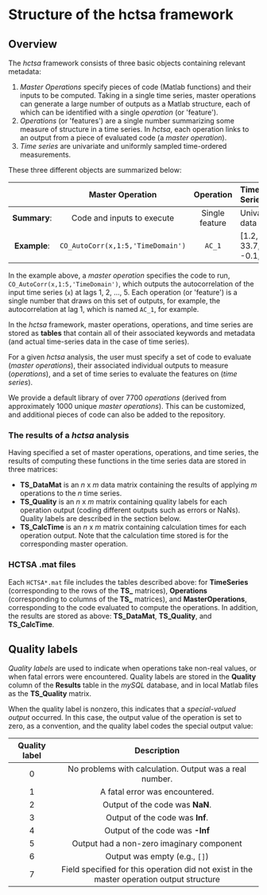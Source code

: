 # Structure of the hctsa framework

## Overview

The _hctsa_ framework consists of three basic objects containing relevant metadata:

1. _Master Operations_ specify pieces of code \(Matlab functions\) and their inputs to be computed. Taking in a single time series, master operations can generate a large number of outputs as a Matlab structure, each of which can be identified with a single _operation_ \(or 'feature'\).
2. _Operations_ \(or 'features'\) are a single number summarizing some measure of structure in a time series. In _hctsa_, each operation links to an output from a piece of evaluated code \(a _master operation_\).
3. _Time series_ are univariate and uniformly sampled time-ordered measurements.

These three different objects are summarized below:

|  | **Master Operation** | **Operation** | **Time Series** |
| :---: | :---: | :---: | :--- |
| **Summary**: | Code and inputs to execute | Single feature | Univariate data |
| **Example**: | `CO_AutoCorr(x,1:5,'TimeDomain')` | `AC_1` | \[1.2, 33.7, -0.1, ...\] |

In the example above, a _master operation_ specifies the code to run, `CO_AutoCorr(x,1:5,'TimeDomain')`, which outputs the autocorrelation of the input time series \(`x`\) at lags 1, 2, ..., 5. Each operation \(or 'feature'\) is a single number that draws on this set of outputs, for example, the autocorrelation at lag 1, which is named `AC_1`, for example.

In the _hctsa_ framework, master operations, operations, and time series are stored as **tables** that contain all of their associated keywords and metadata \(and actual time-series data in the case of time series\).

For a given _hctsa_ analysis, the user must specify a set of code to evaluate \(_master operations_\), their associated individual outputs to measure \(_operations_\), and a set of time series to evaluate the features on \(_time series_\).

We provide a default library of over 7700 _operations_ \(derived from approximately 1000 unique _master operations_\). This can be customized, and additional pieces of code can also be added to the repository.

### The results of a _hctsa_ analysis

Having specified a set of master operations, operations, and time series, the results of computing these functions in the time series data are stored in three matrices:

* **TS\_DataMat** is an _n_ x _m_ data matrix containing the results of applying _m_ operations to the _n_ time series.
* **TS\_Quality** is an _n_ x _m_ matrix containing quality labels for each operation output \(coding different outputs such as errors or NaNs\). Quality labels are described in the section below.
* **TS\_CalcTime** is an _n_ x _m_ matrix containing calculation times for each operation output. Note that the calculation time stored is for the corresponding master operation.

### HCTSA .mat files

Each `HCTSA*.mat` file includes the tables described above: for **TimeSeries** \(corresponding to the rows of the **TS\_** matrices\), **Operations** \(corresponding to columns of the **TS\_** matrices\), and **MasterOperations**, corresponding to the code evaluated to compute the operations. In addition, the results are stored as above: **TS\_DataMat**, **TS\_Quality**, and **TS\_CalcTime**.

## Quality labels

_Quality labels_ are used to indicate when operations take non-real values, or when fatal errors were encountered. Quality labels are stored in the **Quality** column of the **Results** table in the _mySQL_ database, and in local Matlab files as the **TS\_Quality** matrix.

When the quality label is nonzero, this indicates that a _special-valued output_ occurred. In this case, the output value of the operation is set to zero, as a convention, and the quality label codes the special output value:

| **Quality label** | **Description** |
| :---: | :---: |
| 0 | No problems with calculation. Output was a real number. |
| 1 | A fatal error was encountered. |
| 2 | Output of the code was **NaN**. |
| 3 | Output of the code was **Inf**. |
| 4 | Output of the code was **-Inf** |
| 5 | Output had a non-zero imaginary component |
| 6 | Output was empty \(e.g., `[]`\) |
| 7 | Field specified for this operation did not exist in the master operation output structure |

